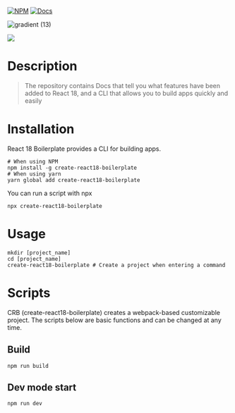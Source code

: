 [![NPM](https://img.shields.io/badge/NPM-link-red)](https://abit.ly/cli-npm-link)
[![Docs](https://img.shields.io/badge/Docs-link-blue)](https://react18-boilerplate.vercel.app/)


![gradient (13)](https://user-images.githubusercontent.com/48292190/161219484-1b1ef1c7-0933-4a9d-8e98-64d759f2ba15.png)

![](https://media2.giphy.com/media/G0fSY3gyRigBfHSVi3/giphy.gif?cid=790b7611a47f207f8a29e4d7ae9365438a50c88a0c26db88&rid=giphy.gif&ct=g)

# Description

> The repository contains Docs that tell you what features have been added to React 18, and a CLI that allows you to build apps quickly and easily

# Installation

React 18 Boilerplate provides a CLI for building apps.

```shell
# When using NPM
npm install -g create-react18-boilerplate
# When using yarn
yarn global add create-react18-boilerplate
```

You can run a script with npx

```shell
npx create-react18-boilerplate
```

# Usage

```shell
mkdir [project_name]
cd [project_name]
create-react18-boilerplate # Create a project when entering a command
```

# Scripts

CRB (create-react18-boilerplate) creates a webpack-based customizable project. The scripts below are basic functions and can be changed at any time.

## Build

```shell
npm run build
```

## Dev mode start

```shell
npm run dev
```
